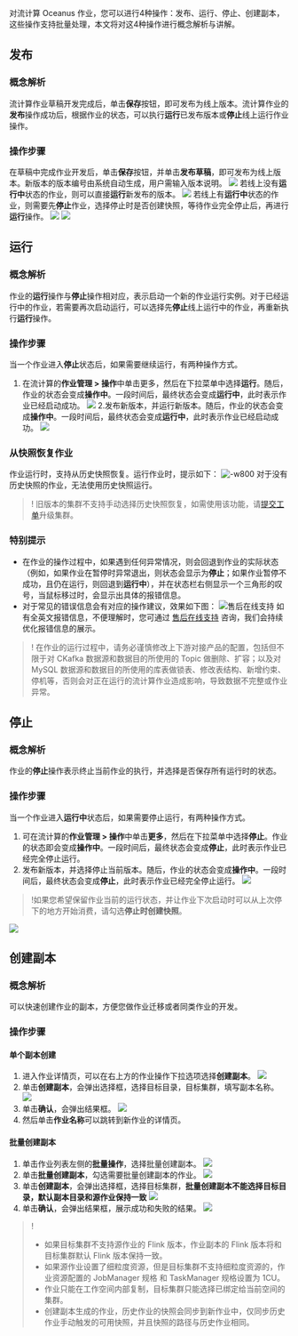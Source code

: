 对流计算 Oceanus 作业，您可以进行4种操作：发布、运行、停止、创建副本，这些操作支持批量处理，本文将对这4种操作进行概念解析与讲解。
## 发布 
### 概念解析
流计算作业草稿开发完成后，单击**保存**按钮，即可发布为线上版本。流计算作业的**发布**操作成功后，根据作业的状态，可以执行**运行**已发布版本或**停止**线上运行作业操作。

### 操作步骤
在草稿中完成作业开发后，单击**保存**按钮，并单击**发布草稿**，即可发布为线上版本。新版本的版本编号由系统自动生成，用户需输入版本说明。
![](https://qcloudimg.tencent-cloud.cn/raw/86f4300803e1392714810e834bb4d938.jpg)
若线上没有**运行中**状态的作业，则可以直接**运行**新发布的版本。
![](https://qcloudimg.tencent-cloud.cn/raw/f8c7fd9654ac2e6da3af73a97c40b2b0.png)
若线上有**运行中**状态的作业，则需要先**停止**作业，选择停止时是否创建快照，等待作业完全停止后，再进行**运行**操作。
![](https://qcloudimg.tencent-cloud.cn/raw/3bc5f6dda321d84675861cf2ee72498f.jpg)
![](https://qcloudimg.tencent-cloud.cn/raw/198cf84f809192fc62fa79e57346991c.jpg)

## 运行
### 概念解析
作业的**运行**操作与**停止**操作相对应，表示启动一个新的作业运行实例。对于已经运行中的作业，若需要再次启动运行，可以选择先**停止**线上运行中的作业，再重新执行**运行**操作。

### 操作步骤
当一个作业进入**停止**状态后，如果需要继续运行，有两种操作方式。
1. 在流计算的**作业管理 > 操作**中单击更多，然后在下拉菜单中选择**运行**。随后，作业的状态会变成**操作中**。一段时间后，最终状态会变成**运行中**，此时表示作业已经启动成功。
![](https://qcloudimg.tencent-cloud.cn/raw/e7d80b75d9ca6ae0dabd2308de0a8978.png)
2.发布新版本，并运行新版本。随后，作业的状态会变成**操作中**。一段时间后，最终状态会变成**运行中**，此时表示作业已经启动成功。
![](https://qcloudimg.tencent-cloud.cn/raw/bf8d760789845685e2c0ce5812889750.png)

### 从快照恢复作业
作业运行时，支持从历史快照恢复。运行作业时，提示如下：
![-w800](https://mweb-1306209138.cos.ap-guangzhou.myqcloud.com/2021/12/15/16395729831909.jpg)
对于没有历史快照的作业，无法使用历史快照运行。
> ! 旧版本的集群不支持手动选择历史快照恢复，如需使用该功能，请[提交工单](https://console.cloud.tencent.com/workorder/category)升级集群。

### 特别提示
- 在作业的操作过程中，如果遇到任何异常情况，则会回退到作业的实际状态（例如，如果作业在暂停时异常退出，则状态会显示为**停止**；如果作业暂停不成功，且仍在运行，则回退到**运行中**），并在状态栏右侧显示一个三角形的叹号，当鼠标移过时，会显示出具体的报错信息。
- 对于常见的错误信息会有对应的操作建议，效果如下图：
![售后在线支持](https://camo.githubusercontent.com/f7271e3e59ebb354b80748530cb1fe9417e679305c628bacc884cb6639dfa936/68747470733a2f2f6d61696e2e71636c6f7564696d672e636f6d2f7261772f38316232333130343731366364663033386566643134363835636162386662632e706e67)
如有全英文报错信息，不便理解时，您可通过 [售后在线支持](https://cloud.tencent.com/online-service?from=connect-us) 咨询，我们会持续优化报错信息的展示。

> ! 在作业的运行过程中，请务必谨慎修改上下游对接产品的配置，包括但不限于对 CKafka 数据源和数据目的所使用的 Topic 做删除、扩容；以及对 MySQL 数据源和数据目的所使用的库表做锁表、修改表结构、新增约束、停机等，否则会对正在运行的流计算作业造成影响，导致数据不完整或作业异常。

## 停止
### 概念解析
作业的**停止**操作表示终止当前作业的执行，并选择是否保存所有运行时的状态。

### 操作步骤
当一个作业进入**运行中**状态后，如果需要停止运行，有两种操作方式。
1. 可在流计算的**作业管理 > 操作**中单击**更多**，然后在下拉菜单中选择**停止**。作业的状态即会变成**操作中**。一段时间后，最终状态会变成**停止**，此时表示作业已经完全停止运行。
2. 发布新版本，并选择停止当前版本。随后，作业的状态会变成**操作中**。一段时间后，最终状态会变成**停止**，此时表示作业已经完全停止运行。
![](https://qcloudimg.tencent-cloud.cn/raw/1c30bf76bf5d55da6f5bae10d8c371ac.jpg)
> !如果您希望保留作业当前的运行状态，并让作业下次启动时可以从上次停下的地方开始消费，请勾选**停止时创建快照**。
> 
![](https://qcloudimg.tencent-cloud.cn/raw/4508f1fab3ec19e7483e98effdc95d0f.jpg)

## 创建副本
### 概念解析
可以快速创建作业的副本，方便您做作业迁移或者同类作业的开发。
### 操作步骤
#### 单个副本创建
1. 进入作业详情页，可以在右上方的作业操作下拉选项选择**创建副本**。
![](https://qcloudimg.tencent-cloud.cn/raw/ebf87c910f835d847973d6eec2329d28.png)
2. 单击**创建副本**，会弹出选择框，选择目标目录，目标集群，填写副本名称。
![](https://qcloudimg.tencent-cloud.cn/raw/8c7af4cb41efdfe9f696271b7ecf0a44.png)
3. 单击**确认**，会弹出结果框。
![](https://qcloudimg.tencent-cloud.cn/raw/1af21221789e3c80b12a6bea62fa9e42.png)
4. 然后单击**作业名称**可以跳转到新作业的详情页。

#### 批量创建副本
1. 单击作业列表左侧的**批量操作**，选择批量创建副本。
![](https://qcloudimg.tencent-cloud.cn/raw/6d4e46591ea69d7ef0b88775b0cda1c0.png)
2. 单击**批量创建副本**，勾选需要批量创建副本的作业。
![](https://qcloudimg.tencent-cloud.cn/raw/939cd08d3aa1cc26008609b796d0d0f8.png)
3. 单击**创建副本**，会弹出选择框，选择目标集群，**批量创建副本不能选择目标目录，默认副本目录和源作业保持一致**
![](https://qcloudimg.tencent-cloud.cn/raw/8a6c4a33cffb00742dd6704d75c36cf0.png)
4. 单击**确认**，会弹出结果框，展示成功和失败的结果。
![](https://qcloudimg.tencent-cloud.cn/raw/4557fc4accd2382b82c65d58139df584.png)

>! 
>- 如果目标集群不支持源作业的 Flink 版本，作业副本的 Flink 版本将和目标集群默认 Flink 版本保持一致。
>- 如果源作业设置了细粒度资源，但是目标集群不支持细粒度资源的，作业资源配置的 JobManager 规格 和 TaskManager 规格设置为 1CU。
>- 作业只能在工作空间内部复制，目标集群只能选择已绑定给当前空间的集群。
>- 创建副本生成的作业，历史作业的快照会同步到新作业中，仅同步历史作业手动触发的可用快照，并且快照的路径与历史作业相同。
